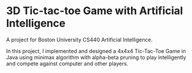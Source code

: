 # 3D Tic-tac-toe Game with Artificial Intelligence
A project for Boston University CS440 Artificial Intelligence.

In this project, I implemented and designed a 4x4x4 Tic-Tac-Toe Game in Java using minimax algorithm with alpha-beta pruning to play intelligently and compete against computer and other players.
